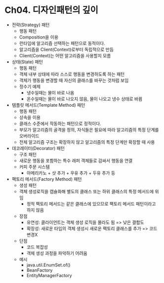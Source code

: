 # Ch04. 디자인패턴의 깊이

- 전략(Strategy) 패턴
	- 행동 패턴
	- Composition을 이용
	- 런타임에 알고리즘 선택하는 패턴으로 동적이다.
	- 알고리즘을 Client(Context)로부터 독립적으로 만듬
	- Client(Context)는 어떤 알고리즘을 사용할지 모름
- 상태(State) 패턴
	- 행동 패턴
	- 객체 내부 상태에 따라 스스로 행동을 변경하도록 하는 패턴
	- 객체가 행동을 변경할 때 자신의 클래스를 바꾸는 것처럼 보임
	- 정수기 예제
		- 냉수일때는 물이 바로 나옴
		- 온수일때는 물이 바로 나오지 않음, 물이 나오고 냉수 상태로 바뀜
- 템플릿 메서드(Template Method) 패턴
	- 행동 패턴
	- 상속을 이용
	- 클래스 수준에서 작동하는 패턴으로 정적이다.
	- 부모가 알고리즘의 골격을 정의, 자식들은 필요에 따라 알고리즘의 특정 단계를 오버라이드
	- 전체 알고리즘 구조는 확장하지 않고 알고리즘의 특정 단계만 확장할 때 사용
- 데코레이터(Decorator) 패턴
	- 구조 패턴
	- 새로운 행동을 포함하는 특수 래퍼 객체들로 감싸서 행동을 연결
	- 커피 주문 시스템
		- 아메리카노 + 샷 추가 + 우유 추가 + 두유 추가 등
- 팩토리 메서드(Factory Method) 패턴
	- 생성 패턴
	- 객체 생성로직을 캡슐화해 별도의 클래스 또는 하위 클래스의 특정 메서드에 위임
	    - 정적 팩토리 메서드는 같은 클래스에 있으므로 팩토리 메서드 패턴이라고 하지 않음
	- 장점
	    - 유연성: 클라이언트는 객체 생성 로직을 몰라도 됨 => 낮은 결합도
	    - 확장성: 새로운 타입의 객체 생성시 새로운 팩토리 클래스를 추가 => 코드 변경X
	- 단점
	    - 코드 복잡성
	    - 객체 생성 과정을 파악하기 어려움
	- 예시
	    - java.util.EnumSet.of()
	    - BeanFactory
	    - EntityManagerFactory
